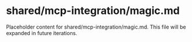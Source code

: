 # shared/mcp-integration/magic.md

Placeholder content for shared/mcp-integration/magic.md. This file will be expanded in future iterations.